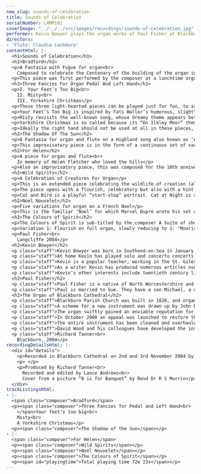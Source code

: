 ```yaml
---
new_slug: sounds-of-celebration
title: Sounds of Celebration
serialNumber: LAMM182
coverImage: "../../../src/images/recordings/sounds-of-celebration.jpg"
performer: Kevin Bowyer plays the organ works of Paul Fisher at Blackburn Cathedral
directors:
- 'Flute: Claudia Lashmore'
contentHtml: |-
  <h1>Sounds of Celebration</h1>
  <h2>Bradford</h2>
  <p>A Fantasia with Fugue for organ<br>
    Composed to celebrate the Centenary of the building of the organ in Bradford Cathedral in 1904</p>
  <p>This piece was first performed by the composer at a lunchtime organ recital in the Cathedral. It combines contrapuntal with chorale-style sections. The “BRADFORD” theme (B-B-A-D-F-G-Bb-D) is played on Great and then Swell, and forms the basis for all subsequent material. The theme is treated contrapuntally before a hushed episode which leads into a broad Chorale. An Allegretto, sprightly but with darker episodes, moves into a second shorter appearance of the Chorale. This gives way to a Fugue (con moto) which builds to a massive densely-textured climax over double-pedalling. A quick decrescendo leads into a second statement of the ‘hushed’ episode. The piece ends with the Chorale, stated in full, and a Coda marked “Massive” and then “Cataclysmic” as solo trumpets have the last word.</p>
  <h2>Three Fancies For Organ Pedal And Left Hand</h2>
  <p>I. Your Feet’s Too Big<br>
    II. Misty<br>
    III. Yorkshire Christmas</p>
  <p>These three light-hearted pieces can be played just for fun, to improve technique (especially for trio playing) and as concert items. They are each written in A-B-A form.</p>
  <p>Your Feet’s Too Big is inspired by Fats Waller’s humorous, slightly cruel jazz song, and you will hear some of the footsteps and rhythms of the original in this tribute, which is headed “with apologies to the late Fats Waller”.</p>
  <p>Misty revisits the well-known song, whose dreamy theme appears both on an 8-foot pedal and on the manuals, to a rocking accompaniment.</p>
  <p>Yorkshire Christmas is so called because its “On Ilkley Moor” theme was originally used for the carol “While Shepherds Watched”. Here it is transposed into 3/4 time, with a brief “In Dulci Jubilo” episode half-way through. It ends in dark disturbance (the shadow of the Cross over Christmas?).</p>
  <p>Ideally the right hand should not be used at all in these pieces, not even for registration!</p>
  <h2>The Shadow Of The Sun</h2>
  <p>A Fantasia for organ and flute on a Highland song also known as ‘Amazing Grace’</p>
  <p>This improvisatory piece is in the form of a continuous set of variations in which the theme, on the whole, remains essentially unaltered. It opens in a hushed manner on the organ, suggestive of the bagpipes. The flute then plays the first part of the theme leading into the variations. The introduction of the closed ‘full Swell’ halfway through signals the start of a big crescendo which culminates in a massive statement of the melody on full organ with double pedalling. The piece then slowly dies away, ending on a pedal “drone’ and the briefest of references on the flute to ‘Auld Lang Syne’, a melody with echoes of the main theme.</p>
  <h2>For Helen</h2>
  <p>A piece for organ and flute<br>
    In memory of Helen Fletcher who loved the hills</p>
  <p>Also an improvisatory piece, this was composed for the 10th anniversary memorial service of Helen Fletcher, a friend who died at the age of 11 in a riding accident in North Wales. At the outset, the flute followed by the organ states a plainchant setting of Psalm 121 “I will lift up my eyes to the hills”. The name ‘Helen” then appears in its musical form (BEDEF). Both these melodies recur throughout the piece. Shortly afterwards we hear a brief plainchant theme from the ‘Office for the Dead’. One more theme is then heard in the tenor over a deep pedal, a musical spelling of “Y Wyddfa’, the Welsh for Snowdon. This too recurs especially during the “poco agitato’ middle section which depicts the rising intensity of a climb up Snowdon, a mountain Helen loved. The final section is a quiet and gentle reflection on the Psalm 121 plainchant.</p>
  <h2>Wild Spirits</h2>
  <p>A Celebration of Creatures For Organ</p>
  <p>This is an extended piece celebrating the wildlife of creation (although it includes the not-so-wild domestic cat!). The animals featured are Cat and Bird, Cat at Night, Serpents, the Fishes of the Sea, Vietnamese PotBellied Pig, and Whale.</p>
  <p>The piece opens with a flourish, celebratory but also with a hint of darkness and tragedy, which depicts “wild things”. This flourish returns briefly before Fishes of the Sea and Whale. The “vast space” theme then follows ppp, followed by an extract from the hymn tune “All things bright and beautiful”: both these appear in various forms throughout the piece, within and between the sections.</p>
  <p>Cat and Bird is a playful “start-stop” portrait. Cat at Night is quiet and mysterious. Serpents is slightly sinister (whole-tone scale). Fishes of the Sea is a watery toccata, bright but with some ominous episodes hinting at dark depths - “here be dragons”. Vietnamese Pot-Bellied Pig is gentle and amorous, with the occasional soft grunt on the pedals. Whale is a surging song of passion, rising to a great climax on trumpets with full organ, and gradually dying away to bring the piece to a hushed close -the peace of eternity, stretching into infinity, but tinged with an infinite sadness.</p>
  <h2>Noel Nouvelet</h2>
  <p>Five variations for organ on a French Noel</p>
  <p>This is the familiar ‘Noel’ for which Marcel Dupré wrote his set of more extended variations. The theme is first stated over a somewhat ambiguous chromatic harmony in the home key of D minor. There follows a short Canon in the dominant and then a variation for the Pedals in F minor. The next variation, no 3, descends a semi-tone into a subdued, quite static E minor, fragments of the melody being scored for Flute solo over Swell Celestes. A more angular mildly dissonant variation in D (the home key) leads via a gradual crescendo into the final Variation 5, a humorous, perhaps slightly subversive “non-finale’ Waltz in D major.</p>
  <h2>The Colours of Spirit</h2>
  <p>The Colours of Spirit is sub-titled by the composer A Suite of short pieces for trying out a new organ, based on Veni Creator Spiritus. The ten short variations, each of which is designed to highlight a specific organ colour, are linked by ‘bridge passages’. Although set out for a three-manual organ, it may be easily adapted to one of two.</p>
  <p>Variation 1: Flourish on full organ, slowly reducing to 2: "Moorish" variation on clarabella &amp; strings 3: Plainsong melody on quiet foundations 4: Soft 8 and 4 foot stops 5: Chorale-like variation on the diapasons 6: Hushed variation for flute accompanied by celestes 7: Mixtures 8: Slow crescendo through the diapason chorus 9: A soft reed variation in 5/4 10: Trumpet fanfares against full Swell leading to a final statement on full organ of the plainsong theme.</p>
  <p>Paul Fisher<br>
    Langcliffe 2004</p>
  <h2>Kevin Bowyer</h2>
  <p class="staff">Kevin Bowyer was born in Southend-on-Sea in January 1961 and studied with Christopher Bowers-Broadbent, David Sanger, Virginia Black and Paul Steinitz. He has won first prizes in five international organ competitions (St. Albans, Dublin, Paisley, Odense and Calgary) and has gained a reputation for playing unusual and new music and for taking on “impossible” projects. In 1987 he gave the world premiere of Kaikhosru Sorabji’s two hour solo Symphony for Organ, considered “impossible” ever since its publication in 1925. Other UK premieres have included works by Brian Ferneyhough (Sieben Sterne), Charles Wuorinen (Natural Fantasy) and Iannis Xenakis (Gmeeoorh).</p>
  <p class="staff">At home Kevin has played solo and concerto concerts in most of the major venues and festivals including the Royal Festival Hall, Royal Albert Hall as part of the Proms, St. Paul’s Cathedral as part of the City of London Festival, Huddersfield Contemporary Music Festival and at the Aldeburgh, Canterbury Cathedral, Hexham Abbey, St. Albans and St. Magnus, Orkney Island festivals. Trips and tours abroad have taken him throughout Europe, North America, Australia and Japan. In summer 2003 he played the complete solo organ Symphonies of Widor and Vierne and the complete organ works of Olivier Messiaen in three concerts in the same week, 16 hours of music, at St. Giles, Cripplegate.</p>
  <p class="staff">Kevin is a popular teacher, working in the St. Giles International Organ School and at the Royal Northern College of Music in Manchester. He has lectured and given masterclasses in many countries and appears regularly on the staff of the Oundle Summer School for Young Organists.</p>
  <p class="staff">As a writer Kevin has produced numerous articles over the years and regularly contributes a humorous column to Organists’ Review. His article, “Twentieth Century European Organ Music – A Toast”, cast as a play set in a Cotswolds pub, in the Incorporated Association of Organists’ Millennium Book was described by one reviewer as “quite simply the best piece of writing on organ music that I have ever seen.”</p>
  <p class="staff">Kevin’s other interests include twentieth century literature (in particular Joyce, Beckett and the Powys family), real ale and malt whiskies. His favourite pastime is sleeping, although he doesn’t get much chance these days.</p>
  <h2>Paul Fisher</h2>
  <p class="staff">Paul Fisher is a native of North Worcestershire and was born in 1943. The composer worked for 30 years as an ordained minister in the Church of England before taking early 'retirement' to live in the Yorkshire Dales and concentrate on music, art, climbing and hill-walking. A piano diploma holder from the (then) Birmingham School of Music and Royal College of Music, Paul began serious organ studies and composition about 8 years ago, studying performance with Stephen Layton, Anne Marsden Thomas, Gerard Brooks and currently with Kevin Bowyer. Paul composes mainly for the organ, but has also written some other instrumental works and choral music. His music is inspired by encounters with people, and by events and celebrations, the natural world and spirituality. Humour and passion in music is very important to him.</p>
  <p class="staff">Paul is married to Sue. They have a son Michael, a daughter Helen and two cats</p>
  <h2>The Organ of Blackburn Cathedral</h2>
  <p class="staff">Blackburn Parish Church was built in 1826, and organs by Gray (1826 and 1831) and Cavaillé-Coll (1875) were placed on the west wall of the church. The building was re-consecrated as a Cathedral in 1926, when the Diocese of Blackburn was established, and ambitious plans to extend the building were drawn up. When the large transepts were completed in 1953, Henry Willis III was commissioned to move the organ to a bridge at the East end of the Nave. In 1964 the organ was taken down so that a temporary wall could be built, dividing the nave from the transepts to enable work to begin on restoring the nave, whilst the remainder of the cathedral could be used for worship. J.W. Walker and Sons removed the organ and lent the cathedral a four-rank, totally enclosed, extension organ, which served well for five years.</p>
  <p class="staff">A scheme for a new instrument was drawn up by John Bertalot (the Cathedral Organist), in consultation with Francis Jackson and Bert Collop (managing director of Walker’s). William Thompson, a generous benefactor from Burnley who had already given large sums of money for the restoration of the Nave and the building of the Lantern Tower and Spire, was asked by John Bertalot to give £30,000 to pay for the new organ. On 20th March, 1968, an envelope arrived from him with a cheque for 30,000 guineas (£31, 500) made out to John Bertalot. The new organ was dedicated on 20th December 1969. It was voiced by Walter Goodey and Dennis Thurlow. John Hayward, the artist, consulted with Walker’s to produce the stunning highly coloured organ “cases”, including swell boxes which are in full view, and a doubly mitred Serpent, coloured green and gold.</p>
  <p class="staff">The organ swiftly gained an enviable reputation for its vibrant tonal quality, most notably the fiery reed stops. However, from as early as 1983, serious problems became apparent, particularly in relation to the wind system and action. At the same time, the Lantern Tower also required major work, thus delaying work to the organ. In 1994, shortly after Gordon Stewart’s appointment as Director of Music, David Wood took over the care of the organ. Some short term problems were attended to and the console was modernised.</p>
  <p class="staff">In October 2000 an appeal was launched to restore the organ. I was keen that all of the 1969 tonal features should be retained, but that the opportunity should be taken to provide various extra colours to enhance and better equip an instrument that is expected not only to accompany liturgy on a daily basis, but also to present the complete range of solo repertoire in a stylistic manner. For example, I felt that an Oboe on the Swell and a Fifteenth on the Great were essential additions. Also that a reed at 8’ pitch on the Positive and a Vox Humana would be useful and that the organ really needed additional 8’ foundation pitch, more gravitas on the Pedal and extra 16’ manual tone. In order to address these desired tonal additions and to bring the organ into proper working order, I devised a scheme to restore and enlarge the organ, in consultation with David Briggs, John Bertalot, Canon Andrew Hindley, Greg Morris and David Wood. The organ was restored and enlarged between July 2001 and June 2002, during which time a Rodgers digital instrument was used.</p>
  <p class="staff">The entire instrument has been cleaned and overhauled. A Fifteenth on the Great and a Cliquot-style Cromorne on the Positive have been added. The new Solo department has been positioned above the Great, with new stops: Flûte Harmonique 8’, Viola 8’, Viola Céleste 8’, Flûte Octaviante 4’ and Voix Humaine. The old Swell Cromorne has been moved to the Solo, and renamed “Clarinette”; in its place on the Swell is a new Hautbois. Two new ranks of pipes have been made available on the Pedal: a 6 2/5 Grosse Tierce and 10 2/3 Grosse Quint. Two new digital ranks, by Walker Technical Company USA, have also been made available on the Pedal: 32’ Sub Principal and 16’ Flûte Ouverte. A wealth of octave and sub-octave couplers have been provided. A new 4 manual console has been built by Wood of Huddersfield, in the style of the original 3 manual console. A new Cymbelstern and star have been added and safety features for maintaining the instrument have been incorporated.</p>
  <p class="staff">David Wood and his colleagues have developed the instrument with great skill; they have breathed new life into all the wonderful original colours which had been sounding tired for some years and have blended new ranks into the organ in such a sensitive way. The result is an incredibly versatile and reliable instrument with a tremendous range of dynamic and tonal colour, coupled with a sense of sheer power, but also great subtlety and tremendous beauty. There are few organs in the world that can demonstrate the entire solo repertoire with such a convincing sense of style. It is also a fantastic organ for the liturgy, capable of accompanying choir and congregation in a sensitive manner. The full range of the organ’s capabilities was shown off to great effect at the opening recital by David Briggs on 6th July 2002. This recording provides further evidence!</p>
  <p class="staff">Richard Tanner<br>
    Blackburn, 2004</p>
recordingDetailsHtml: |-
  <div id="details">
    <p>Recorded in Blackburn Cathedral on 2nd and 3rd November 2004 by kind permission of the Dean and Chapter</p>
    <p> </p>
    <p>Produced by Richard Tanner<br>
      Recorded and edited by Lance Andrews<br>
      Cover from a picture “B is for Banquet” by Revd Dr R S Murrin</p>
  </div>
trackListingsHtml:
- |-
  <span class="composer">Bradford</span>
  <p><span class="composer">Three Fancies for Pedal and Left Hand<br>
    </span>Your feet’s too big<br>
    Misty<br>
    A Yorkshire Christmas</p>
  <p><span class="composer">The Shadow of the Sun</span></p>
- |-
  <span class="composer">For Helen</span>
  <p><span class="composer">Wild Spirits</span></p>
  <p><span class="composer">Noel Nouvelet</span></p>
  <p><span class="composer">The Colours of Spirit</span></p>
  <p><span id="playingtime">Total playing time 72m 23s</span></p>
---
```


